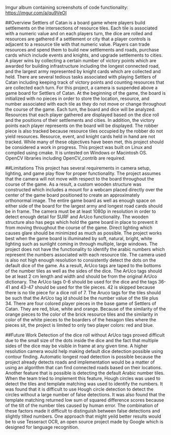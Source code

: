 Imgur album containing screenshots of code functionality: https://imgur.com/a/qu9VeOI

##Overview
Settlers of Catan is a board game where players build settlements on the intersections of resource tiles. Each tile is associated with a numeric value and on each players turn, the dice are rolled and resources are gathered if a settlement or city that a player controls is adjacent to a resource tile with that numeric value. Players can trade resources and spend them to build new settlements and roads, purchase cards which include events and knights, and upgrade settlements to cities. A player wins by collecting a certain number of victory points which are awarded for building infrastructure including the longest connected road, and the largest army represented by knight cards which are collected and held.  There are several tedious tasks associated with playing Settlers of Catan including keeping track of victory points and counting resources that are collected each turn. For this project, a camera is suspended above a game board for Settlers of Catan. At the beginning of the game, the board is initialized with no pieces in order to store the location, resource, and number associated with each tile as they do not move or change throughout the course of the game. Each turn, the board and dice will be analyzed. Resources that each player gathered are displayed based on the dice roll and the positions of their settlements and cities. In addition, the victory points each player represents on the board will be displayed. The robber piece is also tracked because resource tiles occupied by the robber do not yield resources. Resource, event, and knight cards held in hand are not tracked. While many of these objectives have been met, this project should be considered a work in progress. This project was built on Linux and compiled using cmake. It is untested on Windows or Macintosh OS. OpenCV libraries including OpenCV_contrib are required.

##Limitations
This project has several requirements in camera setup, lighting, and game play flow for proper functionality. The project assumes that the camera will not move with respect to the board throughout the course of the game. As a result, a custom wooden structure was constructed which includes a mount for a webcam placed directly over the center of the game board positioned to create an approximately orthonormal image. The entire game board as well as enough space on either side of the board for the largest army and longest road cards should be in frame. The camera must be at least 1080p in resolution in order to detect enough detail for SURF and ArUco functionality. The wooden structure also has pegs which hold the game board in place to prevent it from moving throughout the course of the game. Direct lighting which causes glare should be minimized as much as possible. The project works best when the game board is illuminated by soft, natural, bright, white lighting such as sunlight coming in through multiple, large windows. The project does not have the functionality to identify the arabic numbers which represent the numbers associated with each resource tile. The camera used is also not high enough resolution to consistently detect the dots on the default dice of the game. As a result, ArUco tags are taped to the bottoms of the number tiles as well as the sides of the dice. The ArUco tags should be at least 2 cm length and width and should be from the original ArUco dictionary. The ArUco tags 0-6 should be used for the dice and the tags 36-41 and 43-47 should be used for the tile pieces. 42 is skipped because there is no tile piece for a dice roll of 7. The Aruco tags for the tiles should be such that the ArUco tag id should be the number value of the tile plus 34.  There are four colored player pieces in the base game of Settlers of Catan. They are red, blue, white and orange. Because of the similarity of the orange pieces to the color of the brick resource tiles and the similarity in color of the white pieces to the boarders of the hexagon tiles where the pieces sit, the project is limited to only two player colors: red and blue. 

##Future Work
Detection of the dice roll without ArUco tags proved difficult due to the small size of the dots inside the dice and the fact that multiple sides of the dice may be visible in frame at any given time. A higher resolution camera would help making default dice detection possible using contour finding. Automatic longest road detection is possible because the project already detects roads and implementation would be a matter of using an algorithm that can find connected roads based on their locations. Another feature that is possible is detecting the default Arabic number tiles. When the team tried to implement this feature, Hough circles was used to detect the tiles and template matching was used to identify the numbers. It was found that it is difficult to use Hough circle detection to detect the circles without a large number of false detections. It was also found that the template matching returned low sum of squared difference scores because of the tilt of the number tiles caused by human error. The combination of these factors made it difficult to distinguish between false detections and slightly tilted numbers. One approach that might yeild better results would be to use Tesseract OCR, an open source project made by Google which is designed for language recognition.
